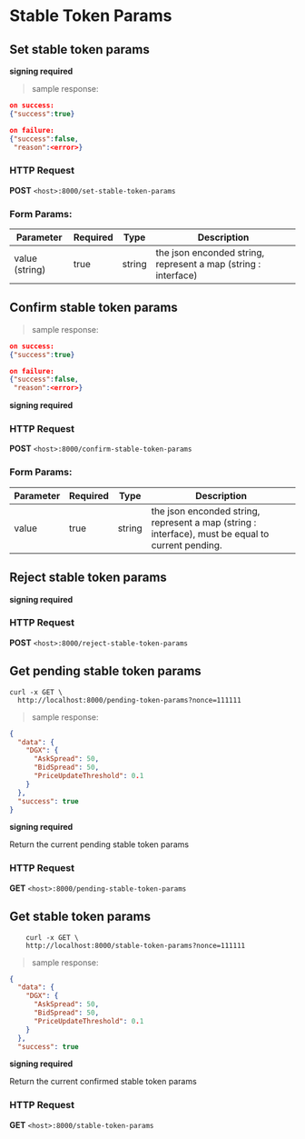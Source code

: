 # Stable Token Params

## Set stable token params

**signing required**

> sample response:

```json
on success:
{"success":true}

on failure:
{"success":false,
 "reason":<error>}
```

### HTTP Request

**POST**
`<host>:8000/set-stable-token-params`

### Form Params:

Parameter | Required | Type | Description
--------- | -------- | ---- | -----------
value (string) | true | string | the json enconded string, represent a map (string : interface)

## Confirm stable token params

> sample response:

```json
on success:
{"success":true}

on failure:
{"success":false,
 "reason":<error>}
```

**signing required**

### HTTP Request

**POST**
`<host>:8000/confirm-stable-token-params`

### Form Params:

Parameter | Required | Type | Description
--------- | -------- | ---- | -----------
value | true | string | the json enconded string, represent a map (string : interface), must be equal to current pending.

## Reject stable token params

**signing required**

### HTTP Request

**POST**
`<host>:8000/reject-stable-token-params`

## Get pending stable token params

```shell
curl -x GET \
  http://localhost:8000/pending-token-params?nonce=111111
```
 
> sample response:

```json
{
  "data": {
    "DGX": {
      "AskSpread": 50,
      "BidSpread": 50,
      "PriceUpdateThreshold": 0.1
    }
  },
  "success": true
}
```

**signing required**

Return the current pending stable token params

### HTTP Request

**GET**
`<host>:8000/pending-stable-token-params`

## Get stable token params

```shell
    curl -x GET \
    http://localhost:8000/stable-token-params?nonce=111111
```
 
> sample response:

```json
{
  "data": {
    "DGX": {
      "AskSpread": 50,
      "BidSpread": 50,
      "PriceUpdateThreshold": 0.1
    }
  },
  "success": true

```

**signing required**

Return the current confirmed stable token params

### HTTP Request

**GET**
`<host>:8000/stable-token-params`